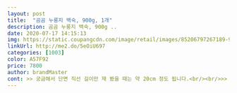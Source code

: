 ```yaml
---
layout: post 
title:  "곰곰 누룽지 백숙, 900g, 1개" 
description: 곰곰 누룽지 백숙, 900g ..
date: 2020-07-17 14:15:13 
img: https://static.coupangcdn.com/image/retail/images/85206797267189-988b4001-8059-4a9a-b30a-f71764b6bf38.jpg 
linkUrl: http://me2.do/5eOiU697 
categories: [1003] 
color: A57F92 
price: 7800 
author: brandMaster 
cont: >> 궁금해서 단면 직선 길이만 재 봤을 때는 약 20cm 정도 됩니다.<br/><br/>>> 누룽지가 너무 떡져 있고, 양이 적어서 이 부분은 개선되면 좋겠습니다.<br/><br/>>> 다만 닭 가슴 쪽 살을 먹을 때, 역하지 않은 약간의 닭 비린내가 납니다.<br/> 후추로 잡을 수 있는 정도입니다.<br/><br/>>> 닭만 먹으면 ‘아 뭔가 아쉬운데’이고, 남은 국물에 밥 말아 먹으면 그제서야 든든합니다.<br/><br/>>> 백숙으로 익혀질 때 푹 고아져서 그런 것 같은데, 씹어서 삼킬 수 있는 정도입니다.<br/><br/>>> 조리하는 데 약 10분 걸렸습니다.<br/><br/>>> 조리할 때 푹 삶은 것도 아닌데, 닭 뼈가 그냥 스스슥 바스러집니다.<br/><br/>>> 집 근처 삼계탕 전문점에서 배달시키면 1시간 넘게 걸리는데요.<br/> 배고프고 지칠 때는 기다리는 것도 지쳐서 빠르게 먹을 수 있는 이 제품을 찾게 되더군요.<br/><br/>>> 취향에 맞게 소금, 후추를 뿌리거나, 김치 국물을 넣어 간을 맞춰 먹기 좋습니다.<br/><br/>>> 친하게 지내는 남자 사람은 2팩을 먹더니 배부르다고 하더군요.<br/><br/>>> 패키지 안에 있는 국물을 봤을 때 양이 적어 보였는데, 그릇에 따라놓으면 생각보다 꽤 많습니다.<br/><br/><br/> - 1팩은 여성 1분이 먹기 좋은 양입니다.<br/><br/><br/> - ‘삶은 소면 + 파 + 버섯’을 넣고 닭 국수를 하니 맛있어서 흡입했습니다.<br/><br/><br/> - 국수가 귀찮으면 ‘푼 계란 + 찬 밥’을 넣고 죽을 해서 먹는 것을 추천합니다.<br/><br/><br/> - 내용물은 ‘속이 채워진 닭 + 국물’로 어찌 보면 단출합니다.<br/><br/> 
---
```

 
